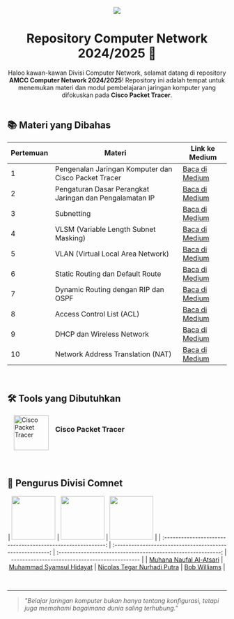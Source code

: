 <div align="center">
<p>
<img src="https://media1.tenor.com/m/mZMc3JEV4UkAAAAd/firefly-hsr.gif">
</p>
<h1>Repository Computer Network 2024/2025 🛜</h1>
Haloo kawan-kawan Divisi Computer Network, selamat datang di repository <strong>AMCC Computer Network 2024/2025</strong>! Repository ini adalah tempat untuk menemukan materi dan modul pembelajaran jaringan komputer yang difokuskan pada <strong>Cisco Packet Tracer</strong>.
</div>

<br>

## 📚 Materi yang Dibahas

| Pertemuan | Materi                                                  | Link ke Medium                                                                                                     |
| --------- | ------------------------------------------------------- | ------------------------------------------------------------------------------------------------------------------ |
| 1         | Pengenalan Jaringan Komputer dan Cisco Packet Tracer    | [Baca di Medium](https://medium.com/amcc-amikom/pengenalan-jaringan-komputer-dan-cisco-packet-tracer-7df4ad954f68) |
| 2         | Pengaturan Dasar Perangkat Jaringan dan Pengalamatan IP | [Baca di Medium](https://medium.com/#)                                                                             |
| 3         | Subnetting                                              | [Baca di Medium](https://medium.com/#)                                                                             |
| 4         | VLSM (Variable Length Subnet Masking)                   | [Baca di Medium](https://medium.com/#)                                                                             |
| 5         | VLAN (Virtual Local Area Network)                       | [Baca di Medium](https://medium.com/#)                                                                             |
| 6         | Static Routing dan Default Route                        | [Baca di Medium](https://medium.com/#)                                                                             |
| 7         | Dynamic Routing dengan RIP dan OSPF                     | [Baca di Medium](https://medium.com/#)                                                                             |
| 8         | Access Control List (ACL)                               | [Baca di Medium](https://medium.com/#)                                                                             |
| 9         | DHCP dan Wireless Network                               | [Baca di Medium](https://medium.com/#)                                                                             |
| 10        | Network Address Translation (NAT)                       | [Baca di Medium](https://medium.com/#)                                                                             |

<br>

## 🛠️ Tools yang Dibutuhkan

<div style="display: flex; gap:15px; margin-left: 15px">
<img src="https://encrypted-tbn0.gstatic.com/images?q=tbn:ANd9GcQKrQU23dSbfFfAjiB9fJnWx0VkVmH1i9WejQ&s" alt="Cisco Packet Tracer" width="80">
<h3> Cisco Packet Tracer </h3>
</div>

<br>
<br>

## 👥 Pengurus Divisi Comnet

<center>

| <img src="https://github.com/muhananaufal.png" width="100"> | <img src="https://github.com/Syamsoelll.png" width="100"> |  <img src="https://github.com/nicolast74.png" width="100">   |
| :---------------------------------------------------------: | :-------------------------------------------------------: | :----------------------------------------------------------: | ---------------------------------------------- |
| [Muhana Naufal Al-Atsari](https://github.com/muhananaufal)  | [Muhammad Syamsul Hidayat](https://github.com/Syamsoelll) | [Nicolas Tegar Nurhadi Putra](https://github.com/nicolast74) | [Bob Williams](https://github.com/bobwilliams) |

</center>

<br>

---

> _"Belajar jaringan komputer bukan hanya tentang konfigurasi, tetapi juga memahami bagaimana dunia saling terhubung."_
